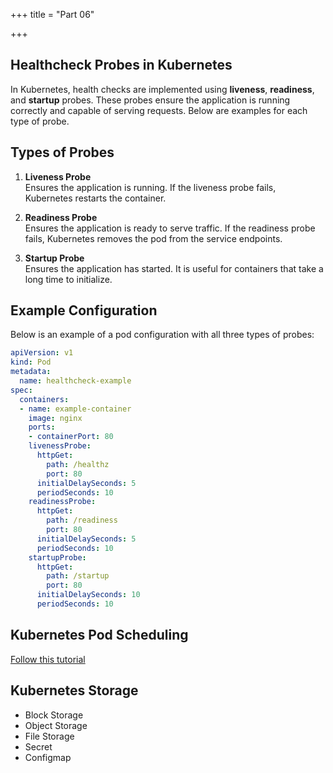 +++
title = "Part 06"

+++

## Healthcheck Probes in Kubernetes

In Kubernetes, health checks are implemented using **liveness**, **readiness**, and **startup** probes. These probes ensure the application is running correctly and capable of serving requests. Below are examples for each type of probe.

## Types of Probes

1. **Liveness Probe**  
   Ensures the application is running. If the liveness probe fails, Kubernetes restarts the container.

2. **Readiness Probe**  
   Ensures the application is ready to serve traffic. If the readiness probe fails, Kubernetes removes the pod from the service endpoints.

3. **Startup Probe**  
   Ensures the application has started. It is useful for containers that take a long time to initialize.

## Example Configuration

Below is an example of a pod configuration with all three types of probes:

```yaml
apiVersion: v1
kind: Pod
metadata:
  name: healthcheck-example
spec:
  containers:
  - name: example-container
    image: nginx
    ports:
    - containerPort: 80
    livenessProbe:
      httpGet:
        path: /healthz
        port: 80
      initialDelaySeconds: 5
      periodSeconds: 10
    readinessProbe:
      httpGet:
        path: /readiness
        port: 80
      initialDelaySeconds: 5
      periodSeconds: 10
    startupProbe:
      httpGet:
        path: /startup
        port: 80
      initialDelaySeconds: 10
      periodSeconds: 10
```


## Kubernetes Pod Scheduling 
[Follow this tutorial](https://k8s.selfstudy.space/part02/index.html)
## Kubernetes Storage 
  - Block Storage 
  - Object Storage
  - File Storage
  - Secret
  - Configmap
  


